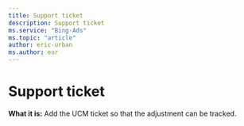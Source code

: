 ```yaml
---
title: Support ticket
description: Support ticket
ms.service: "Bing-Ads"
ms.topic: "article"
author: eric-urban
ms.author: eur
---
```


# Support ticket

**What it is:** Add the UCM ticket so that the adjustment can be tracked.


